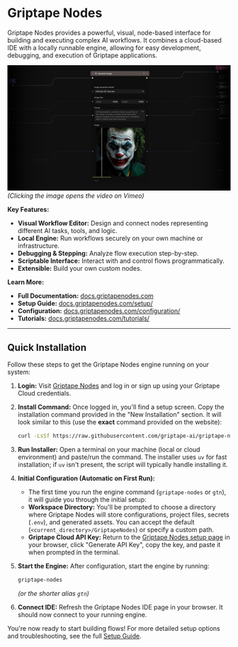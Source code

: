 # Griptape Nodes

Griptape Nodes provides a powerful, visual, node-based interface for building and executing complex AI workflows. It combines a cloud-based IDE with a locally runnable engine, allowing for easy development, debugging, and execution of Griptape applications.

[![Griptape Nodes Trailer Preview](docs/assets/img/video-thumbnail.jpg)](https://vimeo.com/1064451891)
*(Clicking the image opens the video on Vimeo)*

**Key Features:**

- **Visual Workflow Editor:** Design and connect nodes representing different AI tasks, tools, and logic.
- **Local Engine:** Run workflows securely on your own machine or infrastructure.
- **Debugging & Stepping:** Analyze flow execution step-by-step.
- **Scriptable Interface:** Interact with and control flows programmatically.
- **Extensible:** Build your own custom nodes.

**Learn More:**

- **Full Documentation:** [docs.griptapenodes.com](https://docs.griptapenodes.com)
- **Setup Guide:** [docs.griptapenodes.com/setup/](https://docs.griptapenodes.com/setup/)
- **Configuration:** [docs.griptapenodes.com/configuration/](https://docs.griptapenodes.com/configuration/)
- **Tutorials:** [docs.griptapenodes.com/tutorials/](https://docs.griptapenodes.com/tutorials/)

______________________________________________________________________

## Quick Installation

Follow these steps to get the Griptape Nodes engine running on your system:

1. **Login:** Visit [Griptape Nodes](https://griptapenodes.com) and log in or sign up using your Griptape Cloud credentials.

1. **Install Command:** Once logged in, you'll find a setup screen. Copy the installation command provided in the "New Installation" section. It will look similar to this (use the **exact** command provided on the website):

   ```bash
   curl -LsSf https://raw.githubusercontent.com/griptape-ai/griptape-nodes/main/install.sh | bash
   ```

1. **Run Installer:** Open a terminal on your machine (local or cloud environment) and paste/run the command. The installer uses `uv` for fast installation; if `uv` isn't present, the script will typically handle installing it.

1. **Initial Configuration (Automatic on First Run):**

   - The first time you run the engine command (`griptape-nodes` or `gtn`), it will guide you through the initial setup:
   - **Workspace Directory:** You'll be prompted to choose a directory where Griptape Nodes will store configurations, project files, secrets (`.env`), and generated assets. You can accept the default (`<current_directory>/GriptapeNodes`) or specify a custom path.
   - **Griptape Cloud API Key:** Return to the [Griptape Nodes setup page](https://griptapenodes.com) in your browser, click "Generate API Key", copy the key, and paste it when prompted in the terminal.

1. **Start the Engine:** After configuration, start the engine by running:

   ```bash
   griptape-nodes
   ```

   *(or the shorter alias `gtn`)*

1. **Connect IDE:** Refresh the Griptape Nodes IDE page in your browser. It should now connect to your running engine.

You're now ready to start building flows! For more detailed setup options and troubleshooting, see the full [Setup Guide](https://docs.griptapenodes.com/setup/).
